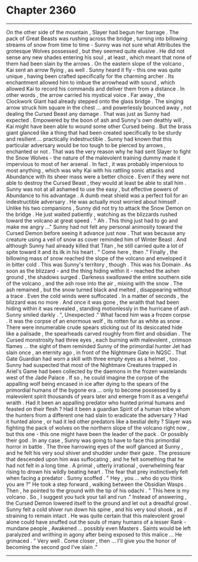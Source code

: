 
# Chapter 2360


---

On the other side of the mountain , Slayer had begun her barrage . The pack of Great Beasts was rushing across the bridge , turning into billowing streams of snow from time to time - Sunny was not sure what Attributes the grotesque Wolves possessed , but they seemed quite elusive .
He did not sense any new shades entering his soul , at least , which meant that none of them had been slain by the arrows .
On the eastern slope of the volcano , Kai sent an arrow flying , as well . Sunny heard it fly - this one was quite unique , having been crafted specifically for the charming archer . Its enchantment allowed him to imbue the arrowhead with sound , which allowed Kai to record his commands and deliver them from a distance . In other words , the arrow carried his mystical voice .
Far away , the Clockwork Giant had already stepped onto the glass bridge . The singing arrow struck him square in the chest … and powerlessly bounced away , not dealing the Cursed Beast any damage .
That was just as Sunny had expected .
Empowered by the boon of ash and Sunny's own deathly will , Kai might have been able to wound some other Cursed being . But the brass giant glanced like a thing that had been created specifically to be sturdy and resilient … practically indestructible .
Sunny had known that this particular adversary would be too tough to be pierced by arrows , enchanted or not . That was the very reason why he had sent Slayer to fight the Snow Wolves - the nature of the malevolent training dummy made it impervious to most of her arsenal .
In fact , it was probably impervious to most anything , which was why Kai with his rattling sonic attacks and Abundance with its sheer mass were a better choice . Even if they were not able to destroy the Cursed Beast , they would at least be able to stall him .
Sunny was not at all ashamed to use the easy , but effective powers of Abundance to his advantage . A dumb meat shield was a perfect foil for an indestructible adversary . He was actually most worried about himself .
Unlike his two companions , Sunny did not try to attack the Snow Demon on the bridge . He just waited patiently , watching as the blizzards rushed toward the volcano at great speed .
" Ah . This thing just had to go and make me angry …"
Sunny had not felt any personal animosity toward the Cursed Demon before seeing it advance just now . That was because any creature using a veil of snow as cover reminded him of Winter Beast .
And although Sunny had already killed that Titan , he still carried quite a lot of spite toward it and its ilk in his heart .
" Come here , then ."
Finally , the billowing mass of snow reached the slope of the volcano and enveloped it in bitter cold .
This was Sunny's territory , though . This was his Domain .
As soon as the blizzard - and the thing hiding within it - reached the ashen ground , the shadows surged . Darkness swallowed the entire southern side of the volcano , and the ash rose into the air , mixing with the snow .
The ash remained , but the snow turned black and melted , disappearing without a trace . Even the cold winds were suffocated .
In a matter of seconds , the blizzard was no more .
And once it was gone , the wraith that had been hiding within it was revealed , standing motionlessly in the hurricane of ash .
Sunny smiled darkly .
", Unexpected ."
What faced him was a frozen corpse .
It was the corpse of an enormous wolf , its rotten fur as white as snow . There were innumerable crude spears sticking out of its desiccated hide like a palisade , the spearheads carved roughly from flint and obsidian .
The Cursed monstrosity had three eyes , each burning with malevolent , crimson flames … the sight of them reminded Sunny of the primordial hunter Jet had slain once , an eternity ago , in front of the Nightmare Gate in NQSC .
That Gate Guardian had worn a skill with three empty eyes as a helmet , too . Sunny had suspected that most of the Nightmare Creatures trapped in Ariel's Game had been collected by the daemons in the frozen wastelands west of the Jade Palace .
If so , he could imagine the corpse of the appalling wolf being encased in ice after dying to the spears of the primordial humans of the bygone era … only to become possessed by a malevolent spirit thousands of years later and emerge from it as a vengeful wraith .
Had it been an appalling predator who hunted primal humans and feasted on their flesh ? Had it been a guardian Spirit of a human tribe whom the hunters from a different one had slain to eradicate the adversary ? Had it hunted alone , or had it led other predators like a bestial deity ?
Slayer was fighting the pack of wolves on the northern slope of the volcano right now , but this one - this one might have been the leader of the pack .
Or possibly their god .
In any case , Sunny was going to have to face this primordial horror in battle .
The three harrowing eyes of the wolf glanced at Sunny , and he felt his very soul shiver and shudder under their gaze . The pressure that descended upon him was suffocating , and he felt something that he had not felt in a long time .
A primal , utterly irrational , overwhelming fear rising to drown his wildly beating heart .
The fear that prey instinctively felt when facing a predator .
Sunny scoffed .
" Hey , you … who do you think you are ?"
He took a step forward , walking between the Obsidian Wasps . Then , he pointed to the ground with the tip of his odachi .
" This here is my volcano . So , I suggest you tuck your tail and run ."
Instead of answering , the Cursed Demon lowered itself to the ground and let out a dreadful growl . Sunny felt a cold shiver run down his spine , and his very soul shook , as if straining to remain intact .
He was quite certain that this malevolent growl alone could have snuffed out the souls of many humans of a lesser Rank - mundane people , Awakened … possibly even Masters . Saints would be left paralyzed and writhing in agony after being exposed to this malice …
He grimaced .
" Very well . Come closer , then … I'll give you the honor of becoming the second god I've slain ."

---

